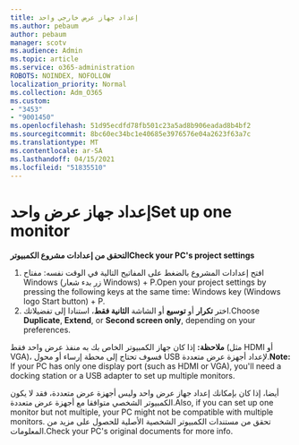 ```yaml
---
title: إعداد جهاز عرض خارجي واحد
ms.author: pebaum
author: pebaum
manager: scotv
ms.audience: Admin
ms.topic: article
ms.service: o365-administration
ROBOTS: NOINDEX, NOFOLLOW
localization_priority: Normal
ms.collection: Adm_O365
ms.custom:
- "3453"
- "9001450"
ms.openlocfilehash: 51d95ecdfd78fb501c23a5ad8b906eadad8b4bf2
ms.sourcegitcommit: 8bc60ec34bc1e40685e3976576e04a2623f63a7c
ms.translationtype: MT
ms.contentlocale: ar-SA
ms.lasthandoff: 04/15/2021
ms.locfileid: "51835510"
---
```

# <a name="set-up-one-monitor"></a><span data-ttu-id="a695d-102">إعداد جهاز عرض واحد</span><span class="sxs-lookup"><span data-stu-id="a695d-102">Set up one monitor</span></span>

<span data-ttu-id="a695d-103">**التحقق من إعدادات مشروع الكمبيوتر**</span><span class="sxs-lookup"><span data-stu-id="a695d-103">**Check your PC's project settings**</span></span>

1. <span data-ttu-id="a695d-104">افتح إعدادات المشروع بالضغط على المفاتيح التالية في الوقت نفسه: مفتاح Windows (زر بدء شعار Windows) + P.</span><span class="sxs-lookup"><span data-stu-id="a695d-104">Open your project settings by pressing the following keys at the same time: Windows key (Windows logo Start button) + P.</span></span>
2. <span data-ttu-id="a695d-105">اختر **تكرار** أو **توسيع** أو الشاشة **الثانية فقط**، استنادا إلى تفضيلاتك.</span><span class="sxs-lookup"><span data-stu-id="a695d-105">Choose **Duplicate**, **Extend**, or **Second screen only**, depending on your preferences.</span></span>

<span data-ttu-id="a695d-106">**ملاحظة:** إذا كان جهاز الكمبيوتر الخاص بك به منفذ عرض واحد فقط (مثل HDMI أو VGA)، فسوف تحتاج إلى محطة إرساء أو محول USB لإعداد أجهزة عرض متعددة.</span><span class="sxs-lookup"><span data-stu-id="a695d-106">**Note:** If your PC has only one display port (such as HDMI or VGA), you'll need a docking station or a USB adapter to set up multiple monitors.</span></span>

<span data-ttu-id="a695d-107">أيضا، إذا كان بإمكانك إعداد جهاز عرض واحد وليس أجهزة عرض متعددة، فقد لا يكون الكمبيوتر الشخصي متوافقا مع أجهزة عرض متعددة.</span><span class="sxs-lookup"><span data-stu-id="a695d-107">Also, if you can set up one monitor but not multiple, your PC might not be compatible with multiple monitors.</span></span> <span data-ttu-id="a695d-108">تحقق من مستندات الكمبيوتر الشخصية الأصلية للحصول على مزيد من المعلومات.</span><span class="sxs-lookup"><span data-stu-id="a695d-108">Check your PC's original documents for more info.</span></span>
